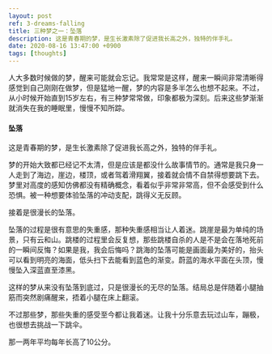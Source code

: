 ```yaml
---
layout: post
ref: 3-dreams-falling
title: 三种梦之一：坠落
description: 这是青春期的梦，是生长激素除了促进我长高之外，独特的伴手礼。
date: 2020-08-16 13:47:00 +0900
tags: [thoughts]
---
```


人大多数时候做的梦，醒来可能就会忘记。我常常是这样，醒来一瞬间非常清晰得感觉到自己刚刚在做梦，但是猛地一醒，梦的内容是多半怎么也想不起来。不过，从小时候开始直到15岁左右，有三种梦常常做，印象都极为深刻。后来这些梦渐渐就消失在我的睡眠里，慢慢不知所踪。

#### 坠落

这是青春期的梦，是生长激素除了促进我长高之外，独特的伴手礼。

梦的开始大致都已经记不太清，但是应该是都没什么故事情节的。通常是我只身一人走到了海边，崖边，楼顶，或者驾着滑翔翼，接着就会情不自禁得想要跳下去。梦里对高度的感知仿佛都没有精确概念，看着似乎非常非常高，但不会感受到什么恐惧。被一种想要体验坠落的冲动支配，跳得义无反顾。

接着是很漫长的坠落。

坠落的过程是很有意思的失重感，那种失重感相当让人着迷。跳崖是最为单纯的场景，只有云和山。跳楼的过程里会反复想，那些跳楼自杀的人是不是会在落地死前的一瞬间反悔？如果是我，我会后悔吗？跳海的坠落可能是画面最为美好的，抬头可以看到明亮的海面，低头扫下去能看到蓝色的渐变。蔚蓝的海水平面在头顶，慢慢坠入深蓝直至漆黑。

这样的梦从来没有坠落到底过，只是很漫长的无尽的坠落。结局总是伴随着小腿抽筋而突然剧痛醒来，捂着小腿在床上翻滚。

不过那些梦，那些失重的感受至今都让我着迷。让我十分乐意去玩过山车，蹦极，也很想去挑战一下跳伞。

那一两年平均每年长高了10公分。

<!-- #### 秘密通道 -->

<!-- #### 每个人独自闭环的认知世界 -->

